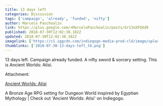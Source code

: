 ```yaml
---
title: 13 days left
categories: Discussion
tags: ['campaign', 'already', 'funded', 'nifty']
author: Marcelo Paschoalin
link: https://plus.google.com/+MarceloPaschoalin/posts/Gr13oXFQXd9
published: 2018-07-30T12:02:38.182Z
updated: 2018-07-30T12:02:38.182Z
imagelink: ['https://c1.iggcdn.com/indiegogo-media-prod-cld/image/upload/c_fill%2Cf_auto%2Ch_630%2Cw_1200/v1525374852/auqor7ehkfarqo37pyih.jpg']
thumblinks: ['2018-07-30-13-days-left_tb.png']
---
```


13 days left. Campaign already funded. A nifty sword &amp; sorcery setting. This is Ancient Worlds: Atisi.


Attachment:

<a href='http://bit.ly/atisi'>Ancient Worlds: Atisi</a>


A Bronze Age RPG setting for Dungeon World inspired by Egyptian Mythology | Check out 'Ancient Worlds: Atisi' on Indiegogo.